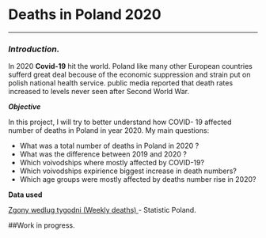# Deaths in Poland 2020
---
### ___Introduction.___

In 2020 **Covid-19** hit the world. Poland like many other European countries sufferd great deal becouse of the economic suppression and strain put on polish national health service. public media reported that death rates increased to levels never seen after Second World War.  



___Objective___

In this project, I will try  to better understand how COVID- 19 affected number of deaths in Poland in year 2020. 
My main questions: 

+ What was  a total number of deaths in Poland in 2020 ?
+  What was the difference between 2019 and 2020 ? 
+  Which voivodships where mostly affected by COVID-19?
+  Which voivodships expirience biggest increase in death numbers?
+  Which age groups were mostly affected by deaths number rise in 2020?

**Data used**

[Zgony wedlug tygodni (Weekly deaths) ](https://stat.gov.pl/obszary-tematyczne/ludnosc/ludnosc/zgony-wedlug-tygodni,39,2.html)-  Statistic Poland. 

##Work in  progress.
